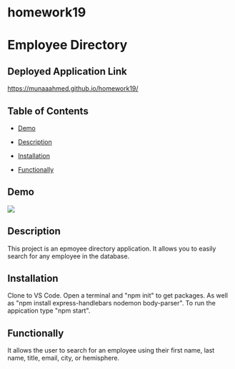 # homework19
# Employee Directory
## Deployed Application Link
https://munaaahmed.github.io/homework19/

## Table of Contents 

* [Demo](#demo)

* [Description](#description)

* [Installation](#installation)

* [Functionally](#functionally)

## Demo
![](images/homework19.gif) 

## Description
This project is an epmoyee directory application. It allows you to easily search for any employee in the database.

## Installation
Clone to VS Code. Open a terminal and "npm init" to get packages. As well as "npm install express-handlebars nodemon body-parser". To run the appication type "npm start". 

## Functionally
It allows the user to search for an employee using their first name, last name, title, email, city, or hemisphere.
